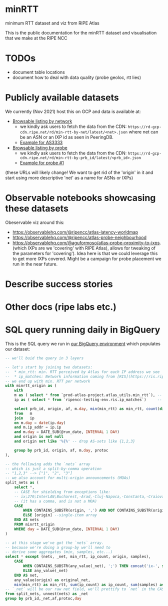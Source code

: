 # minRTT
minimum RTT dataset and viz from RIPE Atlas

This is the public documentation for the minRTT dataset and visualisation that we make at the RIPE NCC

# TODOs
 - document table locations
 - document how to deal with data quality (probe geoloc, rtt lies)

# Publicly available datasets
We currently (Nov 2021) host this on GCP and data is available at:
 * [Browsable listing by network](https://console.cloud.google.com/storage/browser/ripencc_public/rd/min-rtt-by-net?pageState=(%22StorageObjectListTable%22:(%22f%22:%22%255B%255D%22))&project=prod-atlas-project&prefix=&forceOnObjectsSortingFiltering=false)
   - we kindly ask users to fetch the data from the CDN: `https://rd-gcp-cdn.ripe.net/rd/min-rtt-by-net/latest/<net>.json` where net can be an ASN or an IXP id as seen in PeeringDB.
   - [Example for AS3333](https://rd-gcp-cdn.ripe.net/rd/min-rtt-by-net/latest/3333.json)
 * [Browsable listing by probe](https://console.cloud.google.com/storage/browser/ripencc_public/rd/min-rtt-by-prb_id?pageState=(%22StorageObjectListTable%22:(%22f%22:%22%255B%255D%22))&project=prod-atlas-project&prefix=&forceOnObjectsSortingFiltering=false)
   - we kindly ask users to fetch the data from the CDN: `https://rd-gcp-cdn.ripe.net/rd/min-rtt-by-prb_id/latest/<prb_id>.json`
   - [Example for probe #1](https://rd-gcp-cdn.ripe.net/rd/min-rtt-by-prb_id/latest/1.json)

(these URLs will likely change! We want to get rid of the 'origin' in it and start using more descriptive 'net' as a name for ASNs or IXPs)
  
# Observable notebooks showcasing these datasets
Obeservable viz around this:
  * https://observablehq.com/@ripencc/atlas-latency-worldmap
  * https://observablehq.com/@ripencc/atlas-probe-neighbourhood
  * https://observablehq.com/@aguformoso/atlas-probe-proximity-to-ixps. (which IXPs are we 'covering' with RIPE Atlas), allows for tweaking of the parameters for 'covering'). Idea here is that we could leverage this to get more IXPs covered. Might be a campaign for probe placement we run in the near future.

# Describe success stories

# Other docs (ripe labs etc.)

# SQL query running daily in BigQuery
This is the SQL query we run in [our BigQuery environment](https://github.com/RIPE-NCC/ripe-atlas-bigquery) which populates our dataset:

```sql
-- we'll buid the query in 3 layers

-- let's start by joining two datasets:
--  * min_rtt: min. RTT perceived by Atlas for each IP address we see
--  * ip_matches: Network information coming from [RIS](https://ris.ripe.net)
-- we end up with min. RTT per network
with minrtt_origin as (
    with
    m as ( select * from `prod-atlas-project.atlas_utils.min_rtt`), -- this is a larger minRTT dataset, with no information about nets
    ip as ( select * from `ripencc-testing-env.ris.ip_matches`)     -- RIS information

    select prb_id, origin, af, m.day, min(min_rtt) as min_rtt, count(distinct ip_addr) as ip_count, sum(m.hop_count) as samples, protoc
    from   m
    join   ip
    on m.day = date(ip.day)
    and m.ip_addr = ip.ip
    and m.day = DATE_SUB(@run_date, INTERVAL 1 DAY)
    and origin is not null
    and origin not like '%{%' -- drop AS-sets like {1,2,3}

    group by prb_id, origin, af, m.day, protoc
),

-- the following adds the `nets` array
-- which is just a split-by-comma operation
-- "1,2,3" --> ["1", "2", "3"]
-- we also account for multi-origin announcements (MOAs)
split_nets as (
    select *,
    -- CASE for shielding from exceptions like:
    -- ix;270;InterLAN;Bucharest,-Arad,-Cluj-Napoca,-Constanta,-Craiova,-Iasi,-Suceava,-Timisoara;RO
    -- (it has a comma, and is not a MOA)
    CASE
        WHEN CONTAINS_SUBSTR(origin, ',') AND NOT CONTAINS_SUBSTR(origin, ';') THEN split(origin, ',') -- MOAs: only strings like "1,2,3"
        ELSE [origin] --single-item array
    END AS nets
    FROM minrtt_origin
    WHERE day = DATE_SUB(@run_date, INTERVAL 1 DAY)
)

-- at this stage we've got the `nets` array.
-- because we're doing a group-by we'll need to 
-- derive some aggregates (min, samples, etc...)
select * except (nets, _net, min_rtt, ip_count, origin, samples),
    CASE
        WHEN CONTAINS_SUBSTR(any_value(_net), ';') THEN concat('ix-', split(any_value(_net), ';')[OFFSET(1)])
        ELSE any_value(_net)
    END AS net,
    any_value(origin) as original_net,
    min(min_rtt) as min_rtt, sum(ip_count) as ip_count, sum(samples) as samples
-- `_net` will be our raw net field, we'll prettify to `net` in the CASE statement
from split_nets, unnest(nets) as _net
group by prb_id,_net,af,protoc,day
```

